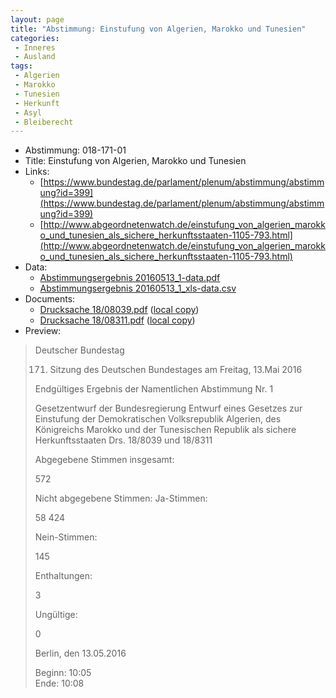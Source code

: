```yaml
---
layout: page
title: "Abstimmung: Einstufung von Algerien, Marokko und Tunesien"
categories:
 - Inneres
 - Ausland
tags:
 - Algerien
 - Marokko
 - Tunesien
 - Herkunft
 - Asyl
 - Bleiberecht
---
```


* Abstimmung: 018-171-01
* Title: Einstufung von Algerien, Marokko und Tunesien
* Links: 
    * [https://www.bundestag.de/parlament/plenum/abstimmung/abstimmung?id=399](https://www.bundestag.de/parlament/plenum/abstimmung/abstimmung?id=399)
    * [http://www.abgeordnetenwatch.de/einstufung_von_algerien_marokko_und_tunesien_als_sichere_herkunftsstaaten-1105-793.html](http://www.abgeordnetenwatch.de/einstufung_von_algerien_marokko_und_tunesien_als_sichere_herkunftsstaaten-1105-793.html)
* Data: 
    * [Abstimmungsergebnis 20160513_1-data.pdf](/res/abstimmungsliste/20160513_1-data.pdf)
    * [Abstimmungsergebnis 20160513_1_xls-data.csv](/res/abstimmungsliste/analyses/20160513_1_xls-data.csv)
* Documents: 
    * [Drucksache 18/08039.pdf](http://dip21.bundestag.de/dip21/btd/18/080/1808039.pdf) ([local copy](/res/abstimmungsdaten/018-171-01/1808039.pdf))
    * [Drucksache 18/08311.pdf](http://dip21.bundestag.de/dip21/btd/18/083/1808311.pdf) ([local copy](/res/abstimmungsdaten/018-171-01/1808311.pdf))
* Preview: 
> Deutscher Bundestag
> 
> 171. Sitzung des Deutschen Bundestages
> am Freitag, 13.Mai 2016
> 
> Endgültiges Ergebnis der Namentlichen Abstimmung Nr. 1
> 
> Gesetzentwurf der Bundesregierung
> Entwurf eines Gesetzes zur Einstufung der Demokratischen Volksrepublik Algerien, des
> Königreichs Marokko und der Tunesischen Republik als sichere Herkunftsstaaten
> Drs. 18/8039 und 18/8311
> 
> Abgegebene Stimmen insgesamt:
> 
> 572
> 
> Nicht abgegebene Stimmen:
> Ja-Stimmen:
> 
> 58
> 424
> 
> Nein-Stimmen:
> 
> 145
> 
> Enthaltungen:
> 
> 3
> 
> Ungültige:
> 
> 0
> 
> Berlin, den 13.05.2016
> 
> Beginn: 10:05  
> Ende: 10:08
